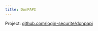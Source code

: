 ```yaml
---
title: DonPAPI
---
```


Project: [github.com/login-securite/donpapi](https://github.com/login-securite/donpapi)
